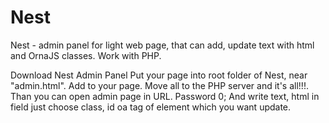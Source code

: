 # Nest

Nest - admin panel for light web page, that can add, update text with html and OrnaJS classes. Work with PHP.

Download Nest Admin Panel
Put your page into root folder of Nest, near "admin.html".
Add <script src="system/js/nest.js"></script> to your page.
Move all to the PHP server and it's all!!!.
Than you can open admin page in URL.
Password 0;
And write text, html in field just choose class, id oa tag of element which you want update.



